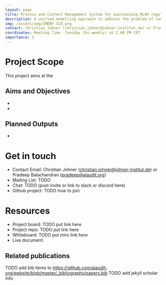 ```yaml
---
layout: page
title: Process and Content Management System for maintaining ML4H regulatory guidelines and checklists
description: A unified modelling approach to address the problem of conceptual mapping and semantic interoperability of product requirements of AI/ML based medical devices among various stakeholders including software deveopers, quality managers,medical professionals and notified bodies.
img: /assets/img/IMDRF-ICD.png
contact: Christian Johner (christian.johner@johner-institut.de) or Pradeep Balachandran (pradeep@aiaudit.org)
coordinates: Meeting Time -Tuesday (bi-weekly) at 2.00 PM CET
importance: 1
---
```


# Project Scope
This project aims at the 

## Aims and Objectives
* 

* 

## Planned Outputs

* 


# Get in touch
* Contact Email: Christian Johner (christian.johner@johner-institut.de) or Pradeep Balachandran (pradeep@aiaudit.org)
* Mailing List: TODO
* Chat: TODO (post invite or link to slack or discord here)
* Github project: TODO how to join

# Resources
* Project board: TODO put link here
* Project repo: TODO put link here
* Whiteboard: TODO put miro link here
* Live document: 

## Related publications
TODO add bib items to https://github.com/aiaudit-org/website/blob/master/_bibliography/papers.bib
TODO add jekyll scholar info
